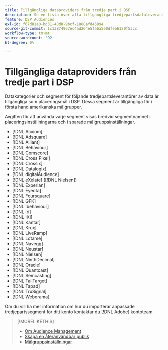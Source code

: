 ```yaml
---
title: Tillgängliga dataproviders från tredje part i DSP
description: Se en lista över alla tillgängliga tredjepartsdataleverantörer.
feature: DSP Audiences
exl-id: f67d81a0-bd31-48d8-9bcf-1888afd43894
source-git-commit: 1c13874967ec4ad264e5fa6a5e0dfeb6120f53cc
workflow-type: tm+mt
source-wordcount: '92'
ht-degree: 0%

---
```


<!-- feature: audiences -->

# Tillgängliga dataproviders från tredje part i DSP

Datakategorier och segment för följande tredjepartsleverantörer av data är tillgängliga som placeringsmål i DSP. Dessa segment är tillgängliga för i första hand amerikanska målgrupper.

Avgiften för att använda varje segment visas bredvid segmentnamnet i placeringsinställningarna och i sparade målgruppsinställningar.

* [!DNL Acxiom]
* [!DNL Adsquare]
* [!DNL Alliant]
* [!DNL Behaviour]
* [!DNL Comscore]
* [!DNL Cross Pixel]
* [!DNL Crossix]
* [!DNL Datalogix]
* [!DNL digitalAudience]
* [!DNL eXelate] ([!DNL Nielsen])
* [!DNL Experian]
* [!DNL Eyeota]
* [!DNL Foursquare]
* [!DNL GFK]
* [!DNL Ibehaviour]
* [!DNL Iri]
* [!DNL IXI]
* [!DNL Kantar]
* [!DNL Krux]
* [!DNL LiveRamp]
* [!DNL Lotame]
* [!DNL Navegg]
* [!DNL Neustar]
* [!DNL Nielsen]
* [!DNL NinthDecimal]
* [!DNL Oracle]
* [!DNL Quantcast]
* [!DNL Semcasting]
* [!DNL TailTarget]
* [!DNL Tapad]
* [!DNL TruSignal]
* [!DNL Weborama]

Om du vill ha mer information om hur du importerar anpassade tredjepartssegment för ditt konto kontaktar du [!DNL Adobe] kontoteam.

>[!MORELIKETHIS]
>
>* [Om Audience Management](audience-about.md)
>* [Skapa en återanvändbar publik](reusable-audience-create.md)
>* [Målgruppsinställningar](audience-settings.md)

